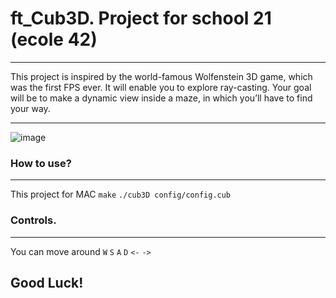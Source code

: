 # ft_Cub3D. Project for school 21 (ecole 42)
-------------

This project is inspired by the world-famous Wolfenstein 3D game, which was the first FPS ever. It will enable you to explore ray-casting. Your goal will be to make a dynamic view inside a maze, in which you’ll have to find your way.

-----------------------------


![image](https://drive.google.com/uc?export=view&id=1yLwDuatmpZlS-dytOGBCkuCZjmXVOPwL)

### How to use?
------------------------------
This project for MAC
`make`
`./cub3D config/config.cub`

### Controls.
------------------------------
You can move around `W` `S` `A` `D` `<-` `->`

## Good Luck!

